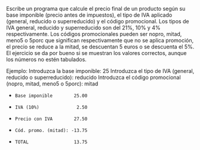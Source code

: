 
Escribe un programa que calcule el precio final de un producto según su
base imponible (precio antes de impuestos), el tipo de IVA aplicado (general,
reducido o superreducido) y el código promocional. Los tipos de IVA general,
reducido y superreducido son del 21%, 10% y 4% respectivamente. Los códigos
promocionales pueden ser nopro, mitad, meno5 o 5porc que significan
respectivamente que no se aplica promoción, el precio se reduce a la mitad,
se descuentan 5 euros o se descuenta el 5%. El ejercicio se da por bueno
 si se muestran los valores correctos, aunque los números no estén tabulados.

   Ejemplo:
   Introduzca la base imponible: 25
   Introduzca el tipo de IVA (general, reducido o superreducido): reducido
   Introduzca el código promocional (nopro, mitad, meno5 o 5porc): mitad

*     Base imponible        25.00
*     IVA (10%)              2.50
*     Precio con IVA        27.50
*     Cód. promo. (mitad): -13.75
*     TOTAL                 13.75

